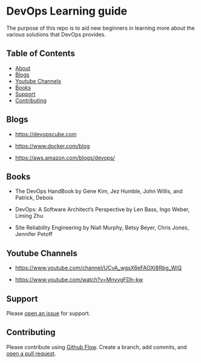 # DevOps Learning guide

The purpose of this repo is to aid new beginners in learning more about the various solutions that DevOps provides.

## Table of Contents

- [About](#About)
- [Blogs](#Blogs)
- [Youtube Channels](#YoutubeChannels)
- [Books](#Books)
- [Support](#support)
- [Contributing](#contributing)

## Blogs

- https://devopscube.com

- https://www.docker.com/blog

- https://aws.amazon.com/blogs/devops/ 




## Books

- The DevOps HandBook
by Gene Kim, Jez Humble, John Willis, and Patrick, Debois 

- DevOps: A Software Architect’s Perspective
by Len Bass, Ingo Weber, Liming Zhu

- Site Reliability Engineering
by Niall Murphy, Betsy Beyer, Chris Jones, Jennifer Petoff 

## Youtube Channels

- https://www.youtube.com/channel/UCvA_wgsX6eFAOXI8Rbg_WiQ

- https://www.youtube.com/watch?v=MnyvgFDh-kw

## Support

Please [open an issue](https://github.com/fraction/readme-boilerplate/issues/new) for support.

## Contributing

Please contribute using [Github Flow](https://guides.github.com/introduction/flow/). Create a branch, add commits, and [open a pull request](https://github.com/fraction/readme-boilerplate/compare/).
